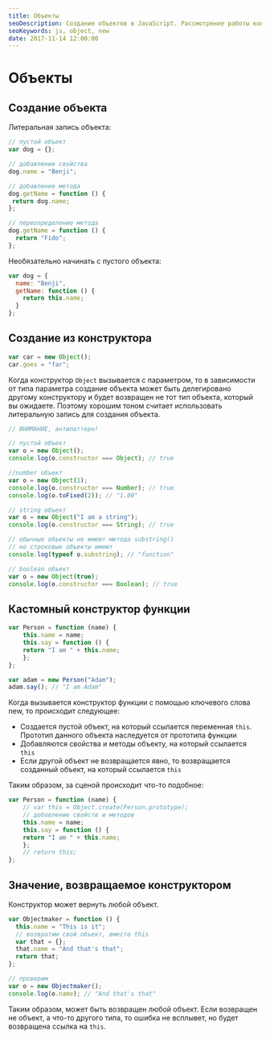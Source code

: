 ```yaml
---
title: Объекты
seoDescription: Создание объектов в JavaScript. Рассмотрение работы конструктора.
seoKeywords: js, object, new
date: 2017-11-14 12:00:00
---
```

# Объекты

## Создание объекта

Литеральная запись объекта:

```js
// пустой объект
var dog = {};

// добавление свойства
dog.name = "Benji";

// добавление метода
dog.getName = function () {
 return dog.name;
};

// переопределение метода
dog.getName = function () {
  return "Fido";
};
```

Необязательно начинать с пустого объекта:

```js
var dog = {
  name: "Benji",
  getName: function () {
    return this.name;
  }
};
```

## Создание из конструктора

```js
var car = new Object();
car.goes = "far";
```

Когда конструктор `Object` вызывается с параметром, то в зависимости от типа параметра создание объекта может быть делегировано другому конструктору и будет возвращен не тот тип объекта, который вы ожидаете. Поэтому хорошим тоном считает использовать литеральную запись для создания объекта.

```js
// ВНИМАНИЕ, антипаттерн!

// пустой объект
var o = new Object();
console.log(o.constructor === Object); // true

//number объект
var o = new Object(1);
console.log(o.constructor === Number); // true
console.log(o.toFixed(2)); // "1.00"

// string объект
var o = new Object("I am a string");
console.log(o.constructor === String); // true

// обычные объекты не имеют метода substring()
// но строковые объекты имеют
console.log(typeof o.substring); // "function"

// boolean объект
var o = new Object(true);
console.log(o.constructor === Boolean); // true
```

## Кастомный конструктор функции

```js
var Person = function (name) {
    this.name = name;
    this.say = function () {
    return "I am " + this.name;
    };
};

var adam = new Person("Adam");
adam.say(); // "I am Adam"
```

Когда вызывается конструктор функции с помощью ключевого слова new, то происходит следующее:

+ Создается пустой объект, на который ссылается переменная `this`. Прототип данного объекта наследуется от прототипа функции
+ Добавляются свойства и методы объекту, на который ссылается `this`
+ Если другой объект не возвращается явно, то возвращается созданный объект, на который ссылается `this`

Таким образом, за сценой происходит что-то подобное:

```js
var Person = function (name) {
    // var this = Object.create(Person.prototype);
    // добавление свойств и методов
    this.name = name;
    this.say = function () {
    return "I am " + this.name;
    };
    // return this;
};
```

## Значение, возвращаемое конструктором

Конструктор может вернуть любой объект.

```js
var Objectmaker = function () {
  this.name = "This is it";
  // возвратим свой объект, вместо this
  var that = {};
  that.name = "And that's that";
  return that;
};

// проверим
var o = new Objectmaker();
console.log(o.name); // "And that's that"
```

Таким образом, может быть возвращен любой объект. Если возвращен не объект, а что-то другого типа, то ошибка не всплывет, но будет возвращена ссылка на `this`.